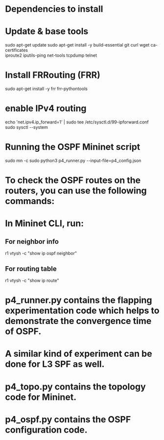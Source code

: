 # Dependencies to install

# Update & base tools
sudo apt-get update
sudo apt-get install -y build-essential git curl wget ca-certificates \
                        iproute2 iputils-ping net-tools tcpdump telnet


# Install FRRouting (FRR)
sudo apt-get install -y frr frr-pythontools

# enable IPv4 routing
echo 'net.ipv4.ip_forward=1' | sudo tee /etc/sysctl.d/99-ipforward.conf
sudo sysctl --system

# Running the OSPF Mininet script
sudo mn -c
sudo python3 p4_runner.py --input-file=p4_config.json

# To check the OSPF routes on the routers, you can use the following commands:
# In Mininet CLI, run:
## For neighbor info
r1 vtysh -c "show ip ospf neighbor"
## For routing table
r1 vtysh -c "show ip route"

# p4_runner.py contains the flapping experimentation code which helps to demonstrate the convergence time of OSPF. 
# A similar kind of experiment can be done for L3 SPF as well.

# p4_topo.py contains the topology code for Mininet. 

# p4_ospf.py contains the OSPF configuration code.